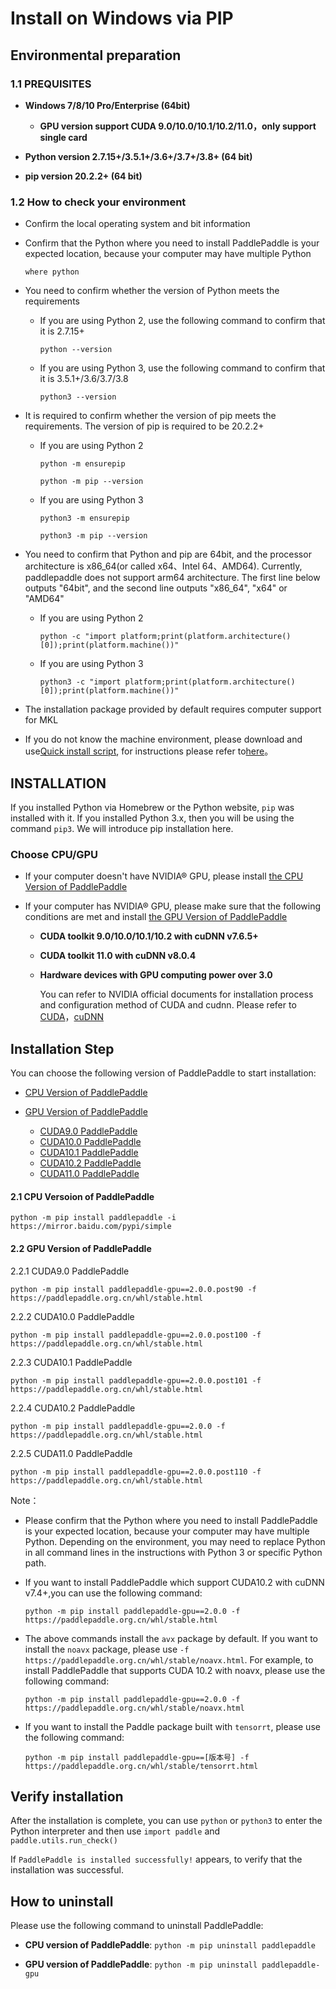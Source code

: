 # Install on Windows via PIP

## Environmental preparation

### 1.1 PREQUISITES

* **Windows 7/8/10 Pro/Enterprise (64bit)**
  * **GPU version support CUDA 9.0/10.0/10.1/10.2/11.0，only support single card**

* **Python version 2.7.15+/3.5.1+/3.6+/3.7+/3.8+ (64 bit)**

* **pip version 20.2.2+ (64 bit)**

### 1.2 How to check your environment

* Confirm the local operating system and bit information


* Confirm that the Python where you need to install PaddlePaddle is your expected location, because your computer may have multiple Python

  ```
  where python
  ```




* You need to confirm whether the version of Python meets the requirements

  * If you are using Python 2, use the following command to confirm that it is 2.7.15+

        python --version

  * If you are using Python 3, use the following command to confirm that it is 3.5.1+/3.6/3.7/3.8

        python3 --version


* It is required to confirm whether the version of pip meets the requirements. The version of pip is required to be 20.2.2+

  * If you are using Python 2

    ```
    python -m ensurepip
    ```

    ```
    python -m pip --version
    ```

  * If you are using Python 3

    ```
    python3 -m ensurepip
    ```

    ```
    python3 -m pip --version
    ```



* You need to confirm that Python and pip are 64bit, and the processor architecture is x86_64(or called x64、Intel 64、AMD64). Currently, paddlepaddle does not support arm64 architecture. The first line below outputs "64bit", and the second line outputs "x86_64", "x64" or "AMD64"

  * If you are using Python 2

    ```
    python -c "import platform;print(platform.architecture()[0]);print(platform.machine())"
    ```

  * If you are using Python 3

    ```
    python3 -c "import platform;print(platform.architecture()[0]);print(platform.machine())"
    ```



* The installation package provided by default requires computer support for MKL

* If you do not know the machine environment, please download and use[Quick install script](https://fast-install.bj.bcebos.com/fast_install.sh), for instructions please refer to[here](https://github.com/PaddlePaddle/FluidDoc/tree/develop/doc/fluid/install/install_script.md)。



## INSTALLATION

If you installed Python via Homebrew or the Python website, `pip` was installed with it. If you installed Python 3.x, then you will be using the command `pip3`. We will introduce pip installation here.

### Choose CPU/GPU

* If your computer doesn't have NVIDIA® GPU, please install [the CPU Version of PaddlePaddle](#cpu)

* If your computer has NVIDIA® GPU, please make sure that the following conditions are met and install [the GPU Version of PaddlePaddle](#gpu)

  * **CUDA toolkit 9.0/10.0/10.1/10.2 with cuDNN v7.6.5+**

  * **CUDA toolkit 11.0 with cuDNN v8.0.4**

  * **Hardware devices with GPU computing power over 3.0**

    You can refer to NVIDIA official documents for installation process and configuration method of CUDA and cudnn. Please refer to [CUDA](https://docs.nvidia.com/cuda/cuda-installation-guide-linux/)，[cuDNN](https://docs.nvidia.com/deeplearning/sdk/cudnn-install/)


## Installation Step

You can choose the following version of PaddlePaddle to start installation:

* [CPU Version of PaddlePaddle](#cpu)

* [GPU Version of PaddlePaddle](#gpu)
  * [CUDA9.0 PaddlePaddle](#cuda9)
  * [CUDA10.0 PaddlePaddle](#cuda10)
  * [CUDA10.1 PaddlePaddle](#cuda10.1)
  * [CUDA10.2 PaddlePaddle](#cuda10.2)
  * [CUDA11.0 PaddlePaddle](#cuda11)



#### 2.1 <span id="cpu">CPU Versoion of PaddlePaddle</span>


  ```
  python -m pip install paddlepaddle -i https://mirror.baidu.com/pypi/simple
  ```



#### 2.2<span id="gpu"> GPU Version of PaddlePaddle</span>



2.2.1 <span id="cuda9">CUDA9.0 PaddlePaddle</span>


  ```
  python -m pip install paddlepaddle-gpu==2.0.0.post90 -f https://paddlepaddle.org.cn/whl/stable.html
  ```



2.2.2 <span id="cuda10">CUDA10.0 PaddlePaddle</span>


  ```
  python -m pip install paddlepaddle-gpu==2.0.0.post100 -f https://paddlepaddle.org.cn/whl/stable.html
  ```



2.2.3 <span id="cuda10.1">CUDA10.1 PaddlePaddle</span>


  ```
  python -m pip install paddlepaddle-gpu==2.0.0.post101 -f https://paddlepaddle.org.cn/whl/stable.html
  ```



2.2.4 <span id="cuda10.2">CUDA10.2 PaddlePaddle</span>


  ```
  python -m pip install paddlepaddle-gpu==2.0.0 -f https://paddlepaddle.org.cn/whl/stable.html
  ```



2.2.5 <span id="cuda11">CUDA11.0 PaddlePaddle</span>


  ```
  python -m pip install paddlepaddle-gpu==2.0.0.post110 -f https://paddlepaddle.org.cn/whl/stable.html
  ```

Note：

* Please confirm that the Python where you need to install PaddlePaddle is your expected location, because your computer may have multiple Python. Depending on the environment, you may need to replace Python in all command lines in the instructions with Python 3 or specific Python path.

* If you want to install PaddlePaddle which support CUDA10.2 with cuDNN v7.4+,you can use the following command:

  ```
  python -m pip install paddlepaddle-gpu==2.0.0 -f https://paddlepaddle.org.cn/whl/stable.html
  ```

* The above commands install the `avx` package by default. If you want to install the `noavx` package, please use `-f https://paddlepaddle.org.cn/whl/stable/noavx.html`.
For example, to install PaddlePaddle that supports CUDA 10.2 with noavx, please use the following command:
  ```
  python -m pip install paddlepaddle-gpu==2.0.0 -f https://paddlepaddle.org.cn/whl/stable/noavx.html
  ```

* If you want to install the Paddle package built with `tensorrt`, please use the following command:

  ```
  python -m pip install paddlepaddle-gpu==[版本号] -f https://paddlepaddle.org.cn/whl/stable/tensorrt.html
  ```


## Verify installation

After the installation is complete, you can use `python` or `python3` to enter the Python interpreter and then use `import paddle` and `paddle.utils.run_check()`

If `PaddlePaddle is installed successfully!` appears, to verify that the installation was successful.

## How to uninstall

Please use the following command to uninstall PaddlePaddle:

* **CPU version of PaddlePaddle**: `python -m pip uninstall paddlepaddle`

* **GPU version of PaddlePaddle**: `python -m pip uninstall paddlepaddle-gpu`
